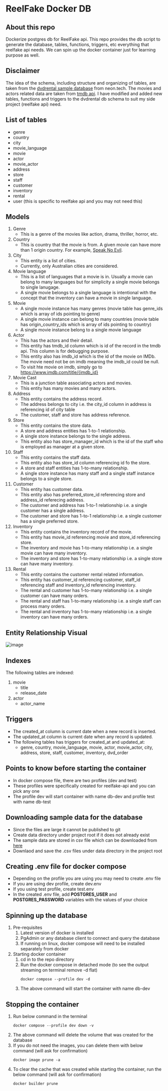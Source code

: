 # ReelFake Docker DB

## About this repo
Dockerize postgres db for ReelFake api. This repo provides the db script to generate the database, tables, functions, triggers, etc everything that reelfake api needs. We can spin up the docker container just for learning purpose as well.

## Disclaimer
The idea of the schema, including structure and organizing of tables, are taken from the [dvdrental sample database](https://neon.tech/postgresql/postgresql-getting-started/postgresql-sample-database) from neon.tech.
The movies and actors related data are taken from [tmdb api](https://www.themoviedb.org). I have modified and added new tables, functions and triggers to the dvdrental db schema to suit my side project (reelfake api) need.

## List of tables
- genre
- country
- city
- movie_language
- movie
- actor
- movie_actor
- address
- store
- staff
- customer
- inventory
- rental
- user (this is specific to reelfake api and you may not need this)

## Models
1. Genre
   - This is a genre of the movies like action, drama, thriller, horror, etc.
3. Country
   - This is country that the movie is from. A given movie can have more than 1 origin country. For example, [Speak No Evil](https://www.imdb.com/title/tt27534307).
4. City
   - This entity is a list of cities.
   - Currently, only Australian cities are considered.
5. Movie language
   - This is a list of languages that a movie is in. Usually a movie can belong to many languages but for simplicity a single movie belongs to single lanugage.
   - A single movie belongs to a single language is intentional with the concept that the inventory can have a movie in single language.
6. Movie
   - A single movie instance has many genres (movie table has genre_ids which is array of ids pointing to genre)
   - A single movie instance can belong to many countries (movie table has origin_country_ids which is array of ids pointing to country)
   - A single movie instance belong to a single movie language
7. Actor
   - This has the actors and their detail.
   - This entity has tmdb_id column which is id of the record in the tmdb api. This column is for debugging purpose.
   - This entity also has imdb_id which is the id of the movie on IMDb. The movie need not be on imdb meaning the imdb_id could be null.
   - To visit hte movie on imdb, simply go to https://www.imdb.com/title/{imdb_id}
8. Movie Cast
   - This is a junction table associating actors and movies.
   - This entity has many movies and many actors.
9. Address
   - This entity contains the address record.
   - The address belongs to city i.e. the city_id column in address is referencing id of city table
   - The customer, staff and store has address reference.
10. Store
    - This entity contains the store data.
    - A store and address entities has 1-to-1 relationship.
    - A single store instance belongs to the single address.
    - This entity also has store_manager_id which is the id of the staff who is employed as manager at a given store.
11. Staff
    - This entity contains the staff data.
    - This entity also has store_id column referencing id fo the store.
    - A store and staff entities has 1-to-many relationship.
    - A single store instance has many staff and a single staff instance belongs to a single store.
12. Customer
    - This entity has customer data.
    - This entity also has preferred_store_id referencing store and address_id referecing address.
    - The customer and address has 1-to-1 relationship i.e. a single customer has a single address.
    - The customer and store has 1-to-1 relationship i.e. a single customer has a single preferred store.
13. Inventory
    - This entity contains the inventory record of the movie.
    - This entity has movie_id referencing movie and store_id referencing store.
    - The inventory and movie has 1-to-many relationship i.e. a single movie can have many inventory.
    - The inventory and store has 1-to-many relationship i.e. a single store can have many inventory.
14. Rental
    - This entity contains the customer rental related information.
    - This entity has customer_id referencing customer, staff_id referencing staff and inventory_id referencing inventory.
    - The rental and customer has 1-to-many relationship i.e. a single customer can have many orders.
    - The rental and staff has 1-to-many relationship i.e. a single staff can process many orders.
    - The rental and inventory has 1-to-many relationship i.e. a single inventory can have many orders.
   
## Entity Relationship Visual
![image](https://github.com/user-attachments/assets/1ff2296c-be39-4559-88fa-0e06d586bf25)

## Indexes
The following tables are indexed:
1. movie
   - title
   - release_date
2. actor
   - actor_name

## Triggers
- The created_at column is current date when a new record is inserted.
- The updated_at column is current date when any record is updated.
- The following tables has triggers for created_at and updated_at:
  - genre, country, movie_language, movie, actor, movie_actor, city, address, store, staff, customer, inventory, dvd_order

## Points to know before starting the container
* In docker compose file, there are two profiles (dev and test)
* These profiles were specifically created for reelfake-api and you can pick any one
* The profile dev will start container with name db-dev and profile test with name db-test

## Downloading sample data for the database
* Since the files are large it cannot be published to git
* Create data directory under project root if it does not already exist
* The sample data are stored in csv file which can be downloaded from [here](https://pratapreddy15.github.io/reelfake-dbdata-downloader)
* Downlaod and save the .csv files under data directory in the project root

## Creating .env file for docker compose
* Depending on the profile you are using you may need to create .env file
* If you are using dev profile, create dev.env
* If you using test profile, create test.env
* In the created .env file, add **POSTGRES_USER** and **POSTGRES_PASSWORD** variables with the values of your choice

## Spinning up the database
1. Pre-requisites
   1. Latest version of docker is installed
   2. PgAdmin or any database client to connect and query the database
   3. If running on linux, docker compose will need to be installed separately from docker
2. Starting docker container
   1. cd in to the repo directory
   2. Run the docker compose in detached mode (to see the output streaming on terminal remove -d flat)
      ```
      docker compose --profile dev -d
      ```
   3. The above command will start the container with name db-dev
  
## Stopping the container
1. Run below command in the terminal
   ```
   docker compose --profile dev down -v
   ```
2. The above command will delete the volume that was created for the database
3. If you do not need the images, you can delete them with below command (will ask for confirmation)
   ```
   docker image prune -a
   ```
4. To clear the cache that was created while starting the container, run the below command (will ask for confirmation)
   ```
   docker builder prune
   ```
